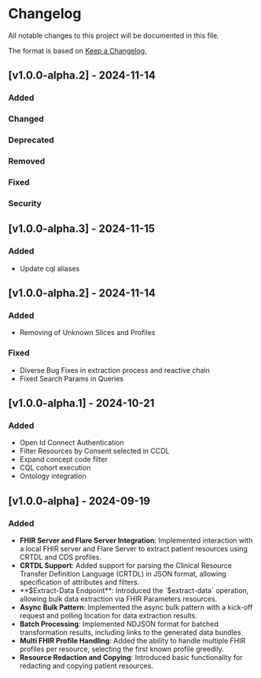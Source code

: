 # Changelog

All notable changes to this project will be documented in this file.

The format is based on [Keep a Changelog](https://keepachangelog.com/en/1.0.0/),

## [v1.0.0-alpha.2] - 2024-11-14

### Added

### Changed

### Deprecated

### Removed

### Fixed

### Security


## [v1.0.0-alpha.3] - 2024-11-15

### Added

- Update cql aliases

## [v1.0.0-alpha.2] - 2024-11-14

### Added

- Removing of Unknown Slices and Profiles

### Fixed

- Diverse Bug Fixes in extraction process and reactive chain
- Fixed Search Params in Queries

## [v1.0.0-alpha.1] - 2024-10-21

### Added

- Open Id Connect Authentication
- Filter Resources by Consent selected in CCDL
- Expand concept code filter
- CQL cohort execution
- Ontology integration

## [v1.0.0-alpha] - 2024-09-19

### Added

- **FHIR Server and Flare Server Integration**: Implemented interaction with a local FHIR server and Flare Server to
  extract patient resources using CRTDL and CDS profiles.
- **CRTDL Support**: Added support for parsing the Clinical Resource Transfer Definition Language (CRTDL) in JSON
  format, allowing specification of attributes and filters.
- **$Extract-Data Endpoint**: Introduced the `$extract-data` operation, allowing bulk data extraction via FHIR
  Parameters resources.
- **Async Bulk Pattern**: Implemented the async bulk pattern with a kick-off request and polling location for data
  extraction results.
- **Batch Processing**: Implemented NDJSON format for batched transformation results, including links to the generated
  data bundles.
- **Multi FHIR Profile Handling**: Added the ability to handle multiple FHIR profiles per resource, selecting the first
  known profile greedily.
- **Resource Redaction and Copying**: Introduced basic functionality for redacting and copying patient resources.


